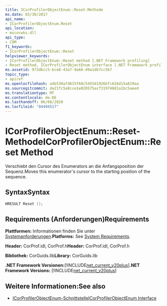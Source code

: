 ```yaml
---
title: ICorProfilerObjectEnum::Reset-Methode
ms.date: 03/30/2017
api_name:
- ICorProfilerObjectEnum.Reset
api_location:
- mscorwks.dll
api_type:
- COM
f1_keywords:
- ICorProfilerObjectEnum::Reset
helpviewer_keywords:
- ICorProfilerObjectEnum::Reset method [.NET Framework profiling]
- Reset method, ICorProfilerObjectEnum interface [.NET Framework profiling]
ms.assetid: 973dbcc5-bce8-43a7-9a66-d9a1db7cc5b7
topic_type:
- apiref
ms.openlocfilehash: a4b530afd615f68c5455d1926bfc616d15a819aa
ms.sourcegitcommit: da21fc5a8cce1e028575acf31974681a1bc5aeed
ms.translationtype: MT
ms.contentlocale: de-DE
ms.lasthandoff: 06/08/2020
ms.locfileid: "84494517"
---
```

# <a name="icorprofilerobjectenumreset-method"></a><span data-ttu-id="22078-102">ICorProfilerObjectEnum::Reset-Methode</span><span class="sxs-lookup"><span data-stu-id="22078-102">ICorProfilerObjectEnum::Reset Method</span></span>
<span data-ttu-id="22078-103">Verschiebt den Cursor des Enumerators an die Anfangsposition der Sequenz.</span><span class="sxs-lookup"><span data-stu-id="22078-103">Moves this enumerator's cursor to the starting position of the sequence.</span></span>  
  
## <a name="syntax"></a><span data-ttu-id="22078-104">Syntax</span><span class="sxs-lookup"><span data-stu-id="22078-104">Syntax</span></span>  
  
```cpp  
HRESULT Reset ();  
```  
  
## <a name="requirements"></a><span data-ttu-id="22078-105">Requirements (Anforderungen)</span><span class="sxs-lookup"><span data-stu-id="22078-105">Requirements</span></span>  
 <span data-ttu-id="22078-106">**Plattformen:** Informationen finden Sie unter [Systemanforderungen](../../get-started/system-requirements.md).</span><span class="sxs-lookup"><span data-stu-id="22078-106">**Platforms:** See [System Requirements](../../get-started/system-requirements.md).</span></span>  
  
 <span data-ttu-id="22078-107">**Header:** CorProf.idl, CorProf.h</span><span class="sxs-lookup"><span data-stu-id="22078-107">**Header:** CorProf.idl, CorProf.h</span></span>  
  
 <span data-ttu-id="22078-108">**Bibliothek:** CorGuids.lib</span><span class="sxs-lookup"><span data-stu-id="22078-108">**Library:** CorGuids.lib</span></span>  
  
 <span data-ttu-id="22078-109">**.NET Framework Versionen:**[!INCLUDE[net_current_v20plus](../../../../includes/net-current-v20plus-md.md)]</span><span class="sxs-lookup"><span data-stu-id="22078-109">**.NET Framework Versions:** [!INCLUDE[net_current_v20plus](../../../../includes/net-current-v20plus-md.md)]</span></span>  
  
## <a name="see-also"></a><span data-ttu-id="22078-110">Weitere Informationen:</span><span class="sxs-lookup"><span data-stu-id="22078-110">See also</span></span>

- [<span data-ttu-id="22078-111">ICorProfilerObjectEnum-Schnittstelle</span><span class="sxs-lookup"><span data-stu-id="22078-111">ICorProfilerObjectEnum Interface</span></span>](icorprofilerobjectenum-interface.md)
